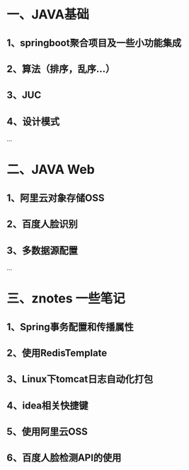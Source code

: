 # 一、JAVA基础
## 1、springboot聚合项目及一些小功能集成
## 2、算法（排序，乱序...）
## 3、JUC
## 4、设计模式
...
# 二、JAVA Web
## 1、阿里云对象存储OSS
## 2、百度人脸识别
## 3、多数据源配置
...

# 三、znotes 一些笔记
## 1、Spring事务配置和传播属性
## 2、使用RedisTemplate
## 3、Linux下tomcat日志自动化打包
## 4、idea相关快捷键
## 5、使用阿里云OSS
## 6、百度人脸检测API的使用
